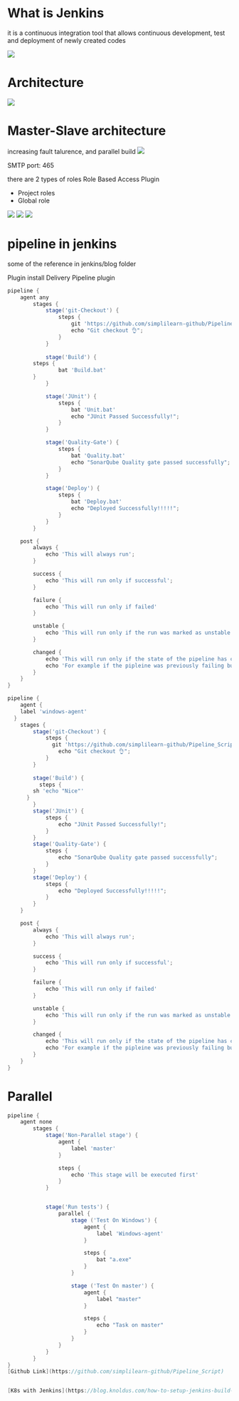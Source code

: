# What is Jenkins
it is a continuous integration tool that allows continuous development, test and deployment of newly created codes

![](./Pipeline.png)

# Architecture
![](./Arch.png)

# Master-Slave architecture
increasing fault talurence, and parallel build
![](./Master-Slave.png)

SMTP port: 465

there are 2 types of roles
Role Based Access Plugin

* Project roles
* Global role

![](./Screenshot%20from%202022-06-11%2021-23-03.png)
![](./Screenshot%20from%202022-06-11%2021-23-19.png)
![](./Screenshot%20from%202022-06-11%2021-23-33.png)

# pipeline in jenkins

some of the reference in jenkins/blog folder

Plugin install
Delivery Pipeline plugin

```groovy
pipeline {
	agent any
		stages {
			stage('git-Checkout') {
				steps {
				    git 'https://github.com/simplilearn-github/Pipeline_Script.git'
					echo "Git checkout 👌";
				}
			}
			
			stage('Build') {
        steps {
			    bat 'Build.bat'
        }
			}

			stage('JUnit') {
				steps {
				    bat 'Unit.bat'
					echo "JUnit Passed Successfully!";
				}
			}

			stage('Quality-Gate') {
				steps {
					bat 'Quality.bat'
					echo "SonarQube Quality gate passed successfully";
				}
			}

			stage('Deploy') {
				steps {
				    bat 'Deploy.bat'
					echo "Deployed Successfully!!!!!";
				}
			}
		}

	post {
		always {
			echo 'This will always run';
		}

		success {
			echo 'This will run only if successful';
		}

		failure {
			echo 'This will run only if failed'
		}

		unstable {
			echo 'This will run only if the run was marked as unstable'
		}

		changed {
			echo 'This will run only if the state of the pipeline has changed'
			echo 'For example if the pipleine was previously failing but is now successful'
		}
	}
}
```

```groovy
pipeline {
	agent {
    label 'windows-agent'
  }
	stages {
		stage('git-Checkout') {
			steps {
			  git 'https://github.com/simplilearn-github/Pipeline_Script.git'
				echo "Git checkout 👌";
			}
		}
		
		stage('Build') {
		  steps {
        sh 'echo "Nice"'
      }
		}
		stage('JUnit') {
			steps {
				echo "JUnit Passed Successfully!";
			}
		}
		stage('Quality-Gate') {
			steps {
				echo "SonarQube Quality gate passed successfully";
			}
		}
		stage('Deploy') {
			steps {
				echo "Deployed Successfully!!!!!";
			}
		}
	}

	post {
		always {
			echo 'This will always run';
		}

		success {
			echo 'This will run only if successful';
		}

		failure {
			echo 'This will run only if failed'
		}

		unstable {
			echo 'This will run only if the run was marked as unstable'
		}

		changed {
			echo 'This will run only if the state of the pipeline has changed'
			echo 'For example if the pipleine was previously failing but is now successful'
		}
	}
}
```

# Parallel
```groovy
pipeline {
	agent none
		stages {
			stage('Non-Parallel stage') {
				agent {
					label 'master'
				}

				steps {
					echo 'This stage will be executed first'
				}
			}


			stage('Run tests') {
				parallel {
					stage ('Test On Windows') {
						agent {
							label 'Windows-agent'
						}

						steps {
							bat "a.exe"
						}
					}

					stage ('Test On master') {
						agent {
							label "master"
						}

						steps {
							echo "Task on master"
						}
					}
				}
			}
		}
}
[Github Link](https://github.com/simplilearn-github/Pipeline_Script)


[K8s with Jenkins](https://blog.knoldus.com/how-to-setup-jenkins-build-agents-on-kubernetes-pods/)